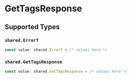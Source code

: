 # GetTagsResponse


## Supported Types

### `shared.ErrorT`

```typescript
const value: shared.ErrorT = /* values here */
```

### `shared.GetTagsResponse`

```typescript
const value: shared.GetTagsResponse = /* values here */
```


